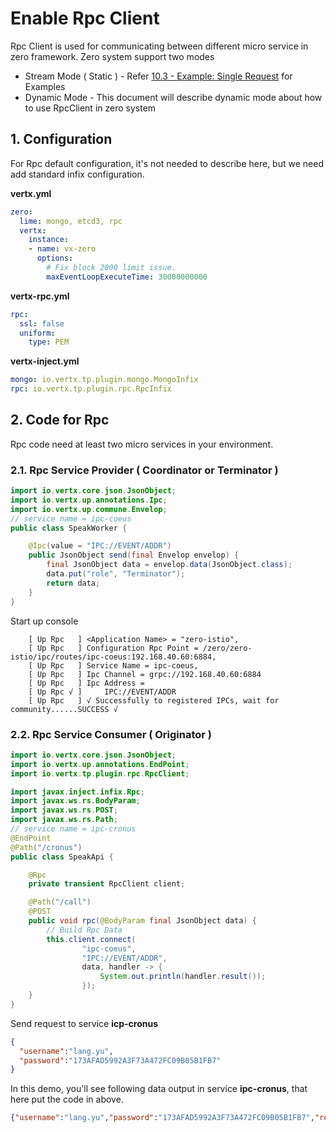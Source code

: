 # Enable Rpc Client

Rpc Client is used for communicating between different micro service in zero framework. Zero system support two modes

* Stream Mode \( Static \) - Refer [10.3 - Example: Single Request](/doc/103-example-single-request.md) for Examples
* Dynamic Mode - This document will describe dynamic mode about how to use RpcClient in zero system

## 1. Configuration

For Rpc default configuration, it's not needed to describe here, but we need add standard infix configuration.

**vertx.yml**

```yaml
zero:
  lime: mongo, etcd3, rpc
  vertx:
    instance:
    - name: vx-zero
      options:
        # Fix block 2000 limit issue.
        maxEventLoopExecuteTime: 30000000000
```

**vertx-rpc.yml**

```yaml
rpc:
  ssl: false
  uniform:
    type: PEM
```

**vertx-inject.yml**

```yaml
mongo: io.vertx.tp.plugin.mongo.MongoInfix
rpc: io.vertx.tp.plugin.rpc.RpcInfix
```

## 2. Code for Rpc

Rpc code need at least two micro services in your environment.

### 2.1. Rpc Service Provider \( Coordinator or Terminator \)

```java
import io.vertx.core.json.JsonObject;
import io.vertx.up.annotations.Ipc;
import io.vertx.up.commune.Envelop;
// service name = ipc-coeus
public class SpeakWorker {

    @Ipc(value = "IPC://EVENT/ADDR")
    public JsonObject send(final Envelop envelop) {
        final JsonObject data = envelop.data(JsonObject.class);
        data.put("role", "Terminator");
        return data;
    }
}
```

Start up console

```
    [ Up Rpc   ] <Application Name> = "zero-istio",
    [ Up Rpc   ] Configuration Rpc Point = /zero/zero-istio/ipc/routes/ipc-coeus:192.168.40.60:6884, 
    [ Up Rpc   ] Service Name = ipc-coeus,
    [ Up Rpc   ] Ipc Channel = grpc://192.168.40.60:6884
    [ Up Rpc   ] Ipc Address = 
    [ Up Rpc √ ]     IPC://EVENT/ADDR
    [ Up Rpc   ] √ Successfully to registered IPCs, wait for community......SUCCESS √
```

### 2.2. Rpc Service Consumer \( Originator \)

```java
import io.vertx.core.json.JsonObject;
import io.vertx.up.annotations.EndPoint;
import io.vertx.tp.plugin.rpc.RpcClient;

import javax.inject.infix.Rpc;
import javax.ws.rs.BodyParam;
import javax.ws.rs.POST;
import javax.ws.rs.Path;
// service name = ipc-cronus
@EndPoint
@Path("/cronus")
public class SpeakApi {

    @Rpc
    private transient RpcClient client;

    @Path("/call")
    @POST
    public void rpc(@BodyParam final JsonObject data) {
        // Build Rpc Data
        this.client.connect(
                "ipc-coeus",
                "IPC://EVENT/ADDR",
                data, handler -> {
                    System.out.println(handler.result());
                });
    }
}
```

Send request to service **icp-cronus**

```json
{
  "username":"lang.yu",
  "password":"173AFAD5992A3F73A472FC09B05B1FB7"
}
```

In this demo, you'll see following data output in service **ipc-cronus**, that here put the code in above.

```json
{"username":"lang.yu","password":"173AFAD5992A3F73A472FC09B05B1FB7","role":"Terminator"}
```



